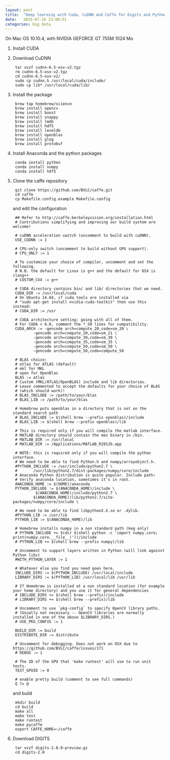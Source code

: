 ```yaml
---
layout: post
title:  "Deep learning with Cuda, CuDNN and Caffe for Digits and Python on Mac OS X"
date:   2015-07-16 23:00:51
categories: big data
---
```


On Mac OS 10.10.4, with NVIDIA GEFORCE GT 755M 1024 Mo

1. Install CUDA

2. Download CuDNN

        tar xvzf cudnn-6.5-osx-v2.tgz
        rm cudnn-6.5-osx-v2.tgz
        cd cudnn-6.5-osx-v2/
        sudo cp cudnn.h /usr/local/cuda/include/
        sudo cp lib* /usr/local/cuda/lib/

3. Install the package

        brew tap homebrew/science
        brew install opencv
        brew install boost
        brew install snappy
        brew install lmdb
        brew install hdf5
        brew install leveldb
        brew install openblas
        brew install glog
        brew install protobuf


4. Install Anaconda and the python packages

        conda install python
        conda install numpy
        conda install hdf5


5. Clone the caffe repository

        git clone https://github.com/BVLC/caffe.git
        cd caffe
        cp Makefile.config.example Makefile.config

    and edit the configuration

        ## Refer to http://caffe.berkeleyvision.org/installation.html
        # Contributions simplifying and improving our build system are welcome!

        # cuDNN acceleration switch (uncomment to build with cuDNN).
        USE_CUDNN := 1

        # CPU-only switch (uncomment to build without GPU support).
        # CPU_ONLY := 1

        # To customize your choice of compiler, uncomment and set the following.
        # N.B. the default for Linux is g++ and the default for OSX is clang++
        # CUSTOM_CXX := g++

        # CUDA directory contains bin/ and lib/ directories that we need.
        CUDA_DIR := /usr/local/cuda
        # On Ubuntu 14.04, if cuda tools are installed via
        # "sudo apt-get install nvidia-cuda-toolkit" then use this instead:
        # CUDA_DIR := /usr

        # CUDA architecture setting: going with all of them.
        # For CUDA < 6.0, comment the *_50 lines for compatibility.
        CUDA_ARCH := -gencode arch=compute_20,code=sm_20 \
        		-gencode arch=compute_20,code=sm_21 \
        		-gencode arch=compute_30,code=sm_30 \
        		-gencode arch=compute_35,code=sm_35 \
        		-gencode arch=compute_50,code=sm_50 \
        		-gencode arch=compute_50,code=compute_50

        # BLAS choice:
        # atlas for ATLAS (default)
        # mkl for MKL
        # open for OpenBlas
        BLAS := atlas
        # Custom (MKL/ATLAS/OpenBLAS) include and lib directories.
        # Leave commented to accept the defaults for your choice of BLAS
        # (which should work)!
        # BLAS_INCLUDE := /path/to/your/blas
        # BLAS_LIB := /path/to/your/blas

        # Homebrew puts openblas in a directory that is not on the standard search path
        # BLAS_INCLUDE := $(shell brew --prefix openblas)/include
        # BLAS_LIB := $(shell brew --prefix openblas)/lib

        # This is required only if you will compile the matlab interface.
        # MATLAB directory should contain the mex binary in /bin.
        # MATLAB_DIR := /usr/local
        # MATLAB_DIR := /Applications/MATLAB_R2012b.app

        # NOTE: this is required only if you will compile the python interface.
        # We need to be able to find Python.h and numpy/arrayobject.h.
        #PYTHON_INCLUDE := /usr/include/python2.7 \
        #		/usr/lib/python2.7/dist-packages/numpy/core/include
        # Anaconda Python distribution is quite popular. Include path:
        # Verify anaconda location, sometimes it's in root.
        ANACONDA_HOME := $(HOME)/anaconda
        PYTHON_INCLUDE := $(ANACONDA_HOME)/include \
        		 $(ANACONDA_HOME)/include/python2.7 \
        		$(ANACONDA_HOME)/lib/python2.7/site-packages/numpy/core/include \

        # We need to be able to find libpythonX.X.so or .dylib.
        #PYTHON_LIB := /usr/lib
        PYTHON_LIB := $(ANACONDA_HOME)/lib

        # Homebrew installs numpy in a non standard path (keg only)
        # PYTHON_INCLUDE += $(dir $(shell python -c 'import numpy.core; print(numpy.core.__file__)'))/include
        # PYTHON_LIB += $(shell brew --prefix numpy)/lib

        # Uncomment to support layers written in Python (will link against Python libs)
        #WITH_PYTHON_LAYER := 1

        # Whatever else you find you need goes here.
        INCLUDE_DIRS := $(PYTHON_INCLUDE) /usr/local/include
        LIBRARY_DIRS := $(PYTHON_LIB) /usr/local/lib /usr/lib

        # If Homebrew is installed at a non standard location (for example your home directory) and you use it for general dependencies
        # INCLUDE_DIRS += $(shell brew --prefix)/include
        # LIBRARY_DIRS += $(shell brew --prefix)/lib

        # Uncomment to use `pkg-config` to specify OpenCV library paths.
        # (Usually not necessary -- OpenCV libraries are normally installed in one of the above $LIBRARY_DIRS.)
        # USE_PKG_CONFIG := 1

        BUILD_DIR := build
        DISTRIBUTE_DIR := distribute

        # Uncomment for debugging. Does not work on OSX due to https://github.com/BVLC/caffe/issues/171
        # DEBUG := 1

        # The ID of the GPU that 'make runtest' will use to run unit tests.
        TEST_GPUID := 0

        # enable pretty build (comment to see full commands)
        Q ?= @

    and build

        mkdir build
        cd build
        make all
        make test
        make runtest
        make pycaffe
        export CAFFE_HOME=~/caffe


6. Download DIGITS

        tar xvzf digits-2.0.0-preview.gz
        cd digits-2.0
